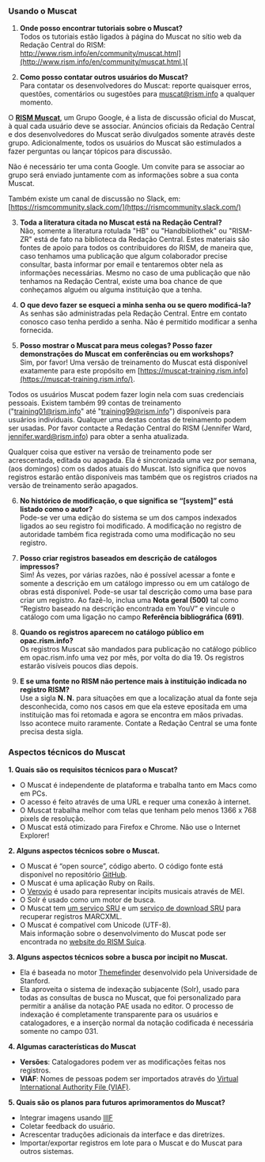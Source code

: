 ### Usando o Muscat

1. **Onde posso encontrar tutoriais sobre o Muscat?**  
Todos os tutoriais estão ligados à página do Muscat no sítio web da Redação Central do RISM: [http://www.rism.info/en/community/muscat.html](http://www.rism.info/en/community/muscat.html.)[  
](http://www.rism.info/en/community/muscat.html.)

2. **Como posso contatar outros usuários do Muscat?**  
Para contatar os desenvolvedores do Muscat: reporte quaisquer erros, questões, comentários ou sugestões para muscat@rism.info a qualquer momento.  

O **[RISM Muscat](https://groups.google.com/forum/#!forum/rism-muscat)**, um Grupo Google, é a lista de discussão oficial do Muscat, à qual cada usuário deve se associar. Anúncios oficiais da Redação Central e dos desenvolvedores do Muscat serão divulgados somente através deste grupo. Adicionalmente, todos os usuários do Muscat são estimulados a fazer perguntas ou lançar tópicos para discussão.   

Não é necessário ter uma conta Google. Um convite para se associar ao grupo será enviado juntamente com as informações sobre a sua conta Muscat.  

Também existe um canal de discussão no Slack, em:   
[https://rismcommunity.slack.com/](https://rismcommunity.slack.com/)  

3. **Toda a literatura citada no Muscat está na Redação Central?**  
Não, somente a literatura rotulada "HB" ou "Handbibliothek" ou "RISM-ZR" está de fato na biblioteca da Redação Central. Estes materiais são fontes de apoio para todos os contribuidores do RISM, de maneira que, caso tenhamos uma publicação que algum colaborador precise consultar, basta informar por email e tentaremos obter nela as informações necessárias. Mesmo no caso de uma publicação que não tenhamos na Redação Central, existe uma boa chance de que conheçamos alguém ou alguma instituição que a tenha.   

4. **O que devo fazer se esqueci a minha senha ou se quero modificá-la?**  
As senhas são administradas pela Redação Central. Entre em contato conosco caso tenha perdido a senha. Não é permitido modificar a senha fornecida.  

5. **Posso mostrar o Muscat para meus colegas? Posso fazer demonstrações do Muscat em conferências ou em workshops?**  
Sim, por favor! Uma versão de treinamento do Muscat está disponível exatamente para este propósito em [https://muscat-training.rism.info](https://muscat-training.rism.info/).   

Todos os usuários Muscat podem fazer login nela com suas credenciais pessoais. Existem também 99 contas de treinamento ("training01@rism.info" até "training99@rism.info") disponíveis para usuários individuais. Qualquer uma destas contas de treinamento podem ser usadas. Por favor contacte a Redação Central do RISM (Jennifer Ward, jennifer.ward@rism.info) para obter a senha atualizada.  

Qualquer coisa que estiver na versão de treinamento pode ser acrescentada, editada ou apagada. Ela é sincronizada uma vez por semana, (aos domingos) com os dados atuais do Muscat. Isto significa que novos registros estarão então disponíveis mas também que os registros criados na versão de treinamento serão apagados.   

6. **No histórico de modificação, o que significa se “[system]” está listado como o autor?**  
Pode-se ver uma edição do sistema se um dos campos indexados ligados ao seu registro foi modificado. A modificação no registro de autoridade também fica registrada como uma modificação no seu registro.  

7. **Posso criar registros baseados em descrição de catálogos impressos?**  
Sim! Às vezes, por várias razões, não é possível acessar a fonte e somente a descrição em um catálogo impresso ou em um catálogo de obras está disponível. Pode-se usar tal descrição como uma base para criar um registro. Ao fazê-lo, inclua uma **Nota geral (500)** tal como “Registro baseado na descrição encontrada em YouV” e vincule o catálogo com uma ligação no campo **Referência bibliográfica (691)**.

8. **Quando os registros aparecem no catálogo público em opac.rism.info?**  
Os registros Muscat são mandados para publicação no catálogo público em  opac.rism.info uma vez por mês, por volta do dia 19. Os registros estarão visíveis poucos dias depois.

9. **E se uma fonte no RISM não pertence mais à instituição indicada no registro RISM?**  
Use a sigla **N. N.** para situações em que a localização atual da fonte seja desconhecida, como nos casos em que ela esteve epositada em uma instituição mas foi retomada e agora se encontra em mãos privadas. Isso acontece muito raramente. Contate a Redação Central se uma fonte precisa desta sigla.

### Aspectos técnicos do Muscat
**1. Quais são os requisitos técnicos para o Muscat?**  

- O Muscat é independente de plataforma e trabalha tanto em Macs como em PCs.
- O acesso é feito através de uma URL e requer uma conexão à internet.
- O Muscat trabalha melhor com telas que tenham pelo menos 1366 x 768 pixels de resolução.
- O Muscat está otimizado para Firefox e Chrome. Não use o Internet Explorer!   

**2. Alguns aspectos técnicos sobre o Muscat.**

- O Muscat é “open source”, código aberto. O código fonte está disponível no repositório [GitHub](https://github.com/rism-ch/muscat).
- O Muscat é uma aplicação Ruby on Rails.
- O [Verovio](http://www.verovio.org/pae-examples.xhtml) é usado para representar incipits musicais através de MEI.
- O Solr é usado como um motor de busca.
- O Muscat tem [um serviço SRU](https://github.com/rism-ch/muscat/wiki/SRU) e um [serviço de download SRU](https://github.com/rism-international/sru-downloader) para recuperar registros MARCXML.
- O Muscat é compatível com Unicode (UTF-8).  
Mais informação sobre o desenvolvimento do Muscat pode ser encontrada no [website do RISM Suíça](http://rism-ch.org/infrastructure/muscat.html?locale=en).   

**3. Alguns aspectos técnicos sobre a busca por incipit no Muscat.**

- Ela é baseada no motor [Themefinder](http://www.themefinder.org/) desenvolvido pela Universidade de Stanford.
- Ela aproveita o sistema de indexação subjacente (Solr), usado para todas as consultas de busca no Muscat, que foi personalizado para permitir a análise da notação PAE usada no editor. O processo de indexação é completamente transparente para os usuários e catalogadores, e a inserção normal da notação codificada é necessária somente no campo 031.  

**4. Algumas características do Muscat**

- **Versões**: Catalogadores podem ver as modificações feitas nos registros.
- **VIAF**: Nomes de pessoas podem ser importados através do [Virtual International Authority File (VIAF)](https://viaf.org/).

**5. Quais são os planos para futuros aprimoramentos do Muscat?**

- Integrar imagens usando [IIIF](http://iiif.io/)   
- Coletar feedback do usuário.
- Acrescentar traduções adicionais da interface e das diretrizes.
- Importar/exportar registros em lote para o Muscat e do Muscat para outros sistemas.
